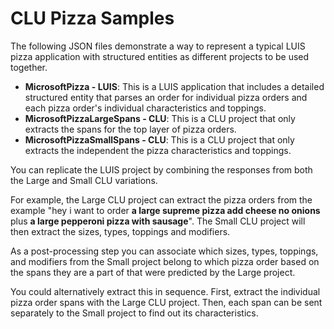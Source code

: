 # CLU Pizza Samples
The following JSON files demonstrate a way to represent a typical LUIS pizza application with structured entities as different projects to be used together.

* **MicrosoftPizza - LUIS**: This is a LUIS application that includes a detailed structured entity that parses an order for individual pizza orders and each pizza order's individual characteristics and toppings.
* **MicrosoftPizzaLargeSpans - CLU**: This is a CLU project that only extracts the spans for the top layer of pizza orders. 
* **MicrosoftPizzaSmallSpans - CLU**: This is a CLU project that only extracts the independent the pizza characteristics and toppings.

You can replicate the LUIS project by combining the responses from both the Large and Small CLU variations. 

For example, the Large CLU project can extract the pizza orders from the example "hey i want to order **a large supreme pizza add cheese no onions** plus **a large pepperoni pizza with sausage**".
The Small CLU project will then extract the sizes, types, toppings and modifiers. 

As a post-processing step you can associate which sizes, types, toppings, and modifiers from the Small project belong to which pizza order based on the spans they are a part of that were predicted by the Large project.

You could alternatively extract this in sequence. First, extract the individual pizza order spans with the Large CLU project. Then, each span can be sent separately to the Small project to find out its characteristics.



